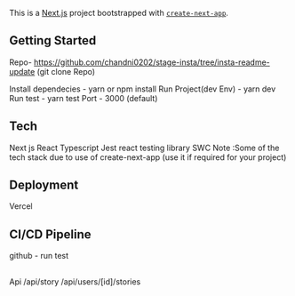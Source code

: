 This is a [Next.js](https://nextjs.org/) project bootstrapped with [`create-next-app`](https://github.com/vercel/next.js/tree/canary/packages/create-next-app).

## Getting Started

Repo- https://github.com/chandni0202/stage-insta/tree/insta-readme-update
(git clone Repo)

Install dependecies - yarn or npm install
Run Project(dev Env) - yarn dev
Run test - yarn test
Port - 3000 (default)

## Tech 

Next js
React
Typescript
Jest
react testing library
SWC
Note :Some of the tech stack due to use of create-next-app (use it if required for your project)
## Deployment

Vercel

## CI/CD Pipeline
github - run test

##

Api
/api/story
/api/users/[id]/stories